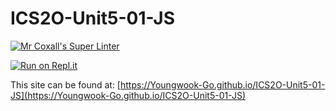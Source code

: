 # ICS2O-Unit5-01-JS

[![Mr Coxall's Super Linter](https://github.com/Youngwook-Go/ICS2O-Unit5-01-JS/workflows/Mr%20Coxall's%20Super%20Linter/badge.svg)](https://github.com/Youngwook-Go/ICS2O-Unit5-01-JS/actions)

[![Run on Repl.it](https://repl.it/badge/github/Youngwook-Go/ICS2O-Unit5-01-JS)](https://repl.it/github/Youngwook-Go/ICS2O-Unit5-01-JS)

This site can be found at: [https://Youngwook-Go.github.io/ICS2O-Unit5-01-JS](https://Youngwook-Go.github.io/ICS2O-Unit5-01-JS)
